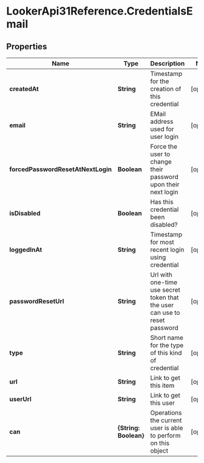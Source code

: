 # LookerApi31Reference.CredentialsEmail

## Properties
Name | Type | Description | Notes
------------ | ------------- | ------------- | -------------
**createdAt** | **String** | Timestamp for the creation of this credential | [optional] 
**email** | **String** | EMail address used for user login | [optional] 
**forcedPasswordResetAtNextLogin** | **Boolean** | Force the user to change their password upon their next login | [optional] 
**isDisabled** | **Boolean** | Has this credential been disabled? | [optional] 
**loggedInAt** | **String** | Timestamp for most recent login using credential | [optional] 
**passwordResetUrl** | **String** | Url with one-time use secret token that the user can use to reset password | [optional] 
**type** | **String** | Short name for the type of this kind of credential | [optional] 
**url** | **String** | Link to get this item | [optional] 
**userUrl** | **String** | Link to get this user | [optional] 
**can** | **{String: Boolean}** | Operations the current user is able to perform on this object | [optional] 


